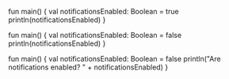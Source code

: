 fun main() {
    val notificationsEnabled: Boolean = true
    println(notificationsEnabled)
}



fun main() {
    val notificationsEnabled: Boolean = false
    println(notificationsEnabled)
}


fun main() {
    val notificationsEnabled: Boolean = false
    println("Are notifications enabled? " + notificationsEnabled)
}
